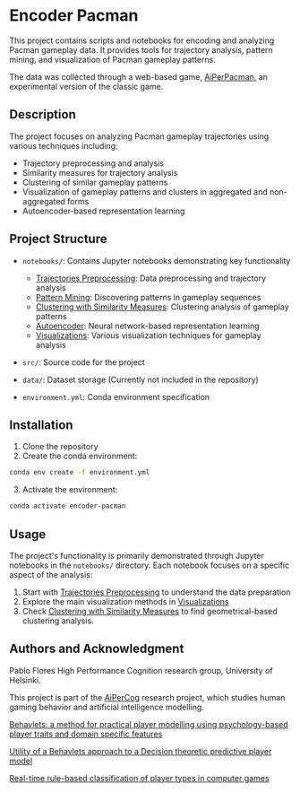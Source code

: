 # Encoder Pacman

This project contains scripts and notebooks for encoding and analyzing Pacman gameplay data. It provides tools for trajectory analysis, pattern mining, and visualization of Pacman gameplay patterns.

The data was collected through a web-based game, [AiPerPacman](https://github.com/PipaFlores/Pacman-Unity_AiPerCog), an experimental version of the classic game.


## Description

The project focuses on analyzing Pacman gameplay trajectories using various techniques including:
- Trajectory preprocessing and analysis
- Similarity measures for trajectory analysis
- Clustering of similar gameplay patterns
- Visualization of gameplay patterns and clusters in aggregated and non-aggregated forms
- Autoencoder-based representation learning

## Project Structure

- `notebooks/`: Contains Jupyter notebooks demonstrating key functionality
  - [Trajectories Preprocessing](notebooks/Trajectories_Preprocess.ipynb): Data preprocessing and trajectory analysis
  - [Pattern Mining](notebooks/PatternMining.ipynb): Discovering patterns in gameplay sequences
  - [Clustering with Similarity Measures](notebooks/Clustering_w_Similarity_Measures.ipynb): Clustering analysis of gameplay patterns
  - [Autoencoder](notebooks/Autoencoder.ipynb): Neural network-based representation learning
  - [Visualizations](notebooks/Visualizations.ipynb): Various visualization techniques for gameplay analysis

- `src/`: Source code for the project
- `data/`: Dataset storage (Currently not included in the repository)
- `environment.yml`: Conda environment specification

## Installation

1. Clone the repository
2. Create the conda environment:
```bash
conda env create -f environment.yml
```
3. Activate the environment:
```bash
conda activate encoder-pacman
```

## Usage

The project's functionality is primarily demonstrated through Jupyter notebooks in the `notebooks/` directory. Each notebook focuses on a specific aspect of the analysis:

1. Start with [Trajectories Preprocessing](notebooks/Trajectories_Preprocess.ipynb) to understand the data preparation
2. Explore the main visualization methods in [Visualizations](notebooks/Visualizations.ipynb)
3. Check [Clustering with Similarity Measures](notebooks/Clustering_w_Similarity_Measures.ipynb) to find geometrical-based clustering analysis.

## Authors and Acknowledgment

Pablo Flores
High Performance Cognition research group, University of Helsinki.

This project is part of the [AiPerCog](https://www.helsinki.fi/en/researchgroups/high-performance-cognition/research) research project, which studies human gaming behavior and artificial intelligence modelling.

[Behavlets: a method for practical player modelling using psychology-based player traits and domain specific features](https://link.springer.com/article/10.1007/s11257-016-9170-1)

[Utility of a Behavlets approach to a Decision theoretic predictive player model](https://arxiv.org/abs/1603.08973)

[Real-time rule-based classification of player types in computer games](https://link.springer.com/article/10.1007/s11257-012-9126-z)

